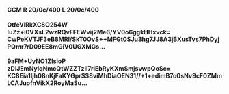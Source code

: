 #### GCM R 20/0c/400 L 20/0c/400
**OtfeVIRkXC8O254W**<br/>**IuZz+i0VXsL2wzRQvFFEWvij2Me6/YV0o6ggkHHxvck=**<br/>**CwPeKVTJF3eB8MRl/SkT0OvS++MFGt0SJu3hg7JJ8A3jBXusTvs7PhDyjPQmr7rD09EE8mGiV0UGXMGs...**<br/><br/>
**9aFM+UyNO1ZIsioP**<br/>**zDiJEmNyIqNmcQtWZZTzll7riEbRyKXmSmjsvwpQoSc=**<br/>**KC8Eia1ljh08nKjFaKYGprSS8viMhDiaOEN31//+1+edimB7o0sNv9cF0ZMmLCAJupfnVikX2RoyMaSu...**